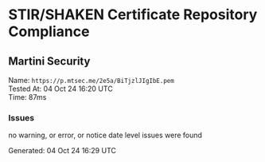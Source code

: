 # STIR/SHAKEN Certificate Repository Compliance

## Martini Security

Name: `https://p.mtsec.me/2e5a/BiTjzlJIgIbE.pem`\
Tested At: 04 Oct 24 16:20 UTC\
Time: 87ms

### Issues

no warning, or error, or notice date level issues were found

Generated: 04 Oct 24 16:29 UTC